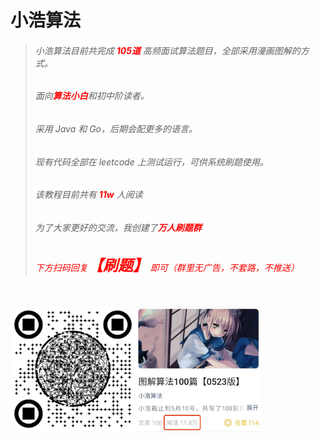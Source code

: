 # 小浩算法

> ###### 小浩算法目前共完成 <font color="red"><b>105道</b></font> 高频面试算法题目，全部采用漫画图解的方式。
>
> ###### 面向<font color="red"><b>算法小白</b></font>和初中阶读者。
>
> ###### 采用 Java 和 Go，后期会配更多的语言。
>
> ###### 现有代码全部在 leetcode 上测试运行，可供系统刷题使用。
>
> ###### 该教程目前共有 <font color="red"><b>11w</b></font> 人阅读
>
> ###### 为了大家更好的交流，我创建了<font color="red"><b>万人刷题群</b>
>
> ###### 下方扫码回复<font color="red" size="5"><b>【刷题】</b></font> 即可（群里无广告，不套路，不推送）

<br/>

<div id="main" style="width:400px; height:600px;">
<div id="left" style="float:left ; width:50%; height:100%;">
<img src="source/avatar.jpeg" alt="PNG" style="zoom: 67%;" width=300/></div>
<div id="right" style="float:left ; width:50%; height:100%;">
<img src="source/img1.jpeg" alt="PNG" style="zoom: 67%;" width=300/> </div>
</div>




